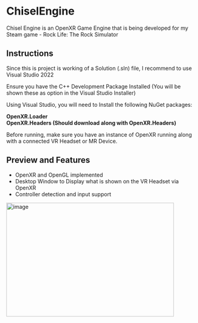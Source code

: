 # ChiselEngine
Chisel Engine is an OpenXR Game Engine that is being developed for my Steam game - Rock Life: The Rock Simulator 

## Instructions 
Since this is project is working of a Solution (.sln) file, I recommend to use Visual Studio 2022

Ensure you have the C++ Development Package Installed (You will be shown these as option in the Visual Studio Installer)

Using Visual Studio, you will need to Install the following NuGet packages: 

**OpenXR.Loader** \
**OpenXR.Headers (Should download along with OpenXR.Headers)**

Before running, make sure you have an instance of OpenXR running along with a connected VR Headset or MR Device.

## Preview and Features

- OpenXR and OpenGL implemented
- Desktop Window to Display what is shown on the VR Headset via OpenXR
- Controller detection and input support

<img width="441" height="300" alt="image" src="https://github.com/user-attachments/assets/1adce4f5-cc00-4753-a3f2-f30043975e04" />




